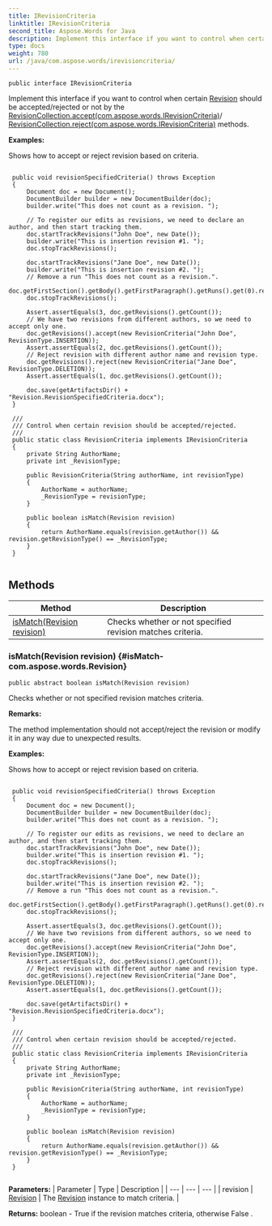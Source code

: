 ```yaml
---
title: IRevisionCriteria
linktitle: IRevisionCriteria
second_title: Aspose.Words for Java
description: Implement this interface if you want to control when certain Revision should be accepted/rejected or not by the RevisionCollection.acceptcom.aspose.words.IRevisionCriteria/ RevisionCollection.rejectcom.aspose.words.IRevisionCriteria methods in Java.
type: docs
weight: 780
url: /java/com.aspose.words/irevisioncriteria/
---
```

```
public interface IRevisionCriteria
```

Implement this interface if you want to control when certain [Revision](../../com.aspose.words/revision/) should be accepted/rejected or not by the [RevisionCollection.accept(com.aspose.words.IRevisionCriteria)](../../com.aspose.words/revisioncollection/\#accept-com.aspose.words.IRevisionCriteria)/ [RevisionCollection.reject(com.aspose.words.IRevisionCriteria)](../../com.aspose.words/revisioncollection/\#reject-com.aspose.words.IRevisionCriteria) methods.

 **Examples:** 

Shows how to accept or reject revision based on criteria.

```

 public void revisionSpecifiedCriteria() throws Exception
 {
     Document doc = new Document();
     DocumentBuilder builder = new DocumentBuilder(doc);
     builder.write("This does not count as a revision. ");

     // To register our edits as revisions, we need to declare an author, and then start tracking them.
     doc.startTrackRevisions("John Doe", new Date());
     builder.write("This is insertion revision #1. ");
     doc.stopTrackRevisions();

     doc.startTrackRevisions("Jane Doe", new Date());
     builder.write("This is insertion revision #2. ");
     // Remove a run "This does not count as a revision.".
     doc.getFirstSection().getBody().getFirstParagraph().getRuns().get(0).remove();
     doc.stopTrackRevisions();

     Assert.assertEquals(3, doc.getRevisions().getCount());
     // We have two revisions from different authors, so we need to accept only one.
     doc.getRevisions().accept(new RevisionCriteria("John Doe", RevisionType.INSERTION));
     Assert.assertEquals(2, doc.getRevisions().getCount());
     // Reject revision with different author name and revision type.
     doc.getRevisions().reject(new RevisionCriteria("Jane Doe", RevisionType.DELETION));
     Assert.assertEquals(1, doc.getRevisions().getCount());

     doc.save(getArtifactsDir() + "Revision.RevisionSpecifiedCriteria.docx");
 }

 /// 
 /// Control when certain revision should be accepted/rejected.
 /// 
 public static class RevisionCriteria implements IRevisionCriteria
 {
     private String AuthorName;
     private int _RevisionType;

     public RevisionCriteria(String authorName, int revisionType)
     {
         AuthorName = authorName;
         _RevisionType = revisionType;
     }

     public boolean isMatch(Revision revision)
     {
         return AuthorName.equals(revision.getAuthor()) && revision.getRevisionType() == _RevisionType;
     }
 }
 
```
## Methods

| Method | Description |
| --- | --- |
| [isMatch(Revision revision)](#isMatch-com.aspose.words.Revision) | Checks whether or not specified  revision  matches criteria. |
### isMatch(Revision revision) {#isMatch-com.aspose.words.Revision}
```
public abstract boolean isMatch(Revision revision)
```


Checks whether or not specified  revision  matches criteria.

 **Remarks:** 

The method implementation should not accept/reject the revision or modify it in any way due to unexpected results.

 **Examples:** 

Shows how to accept or reject revision based on criteria.

```

 public void revisionSpecifiedCriteria() throws Exception
 {
     Document doc = new Document();
     DocumentBuilder builder = new DocumentBuilder(doc);
     builder.write("This does not count as a revision. ");

     // To register our edits as revisions, we need to declare an author, and then start tracking them.
     doc.startTrackRevisions("John Doe", new Date());
     builder.write("This is insertion revision #1. ");
     doc.stopTrackRevisions();

     doc.startTrackRevisions("Jane Doe", new Date());
     builder.write("This is insertion revision #2. ");
     // Remove a run "This does not count as a revision.".
     doc.getFirstSection().getBody().getFirstParagraph().getRuns().get(0).remove();
     doc.stopTrackRevisions();

     Assert.assertEquals(3, doc.getRevisions().getCount());
     // We have two revisions from different authors, so we need to accept only one.
     doc.getRevisions().accept(new RevisionCriteria("John Doe", RevisionType.INSERTION));
     Assert.assertEquals(2, doc.getRevisions().getCount());
     // Reject revision with different author name and revision type.
     doc.getRevisions().reject(new RevisionCriteria("Jane Doe", RevisionType.DELETION));
     Assert.assertEquals(1, doc.getRevisions().getCount());

     doc.save(getArtifactsDir() + "Revision.RevisionSpecifiedCriteria.docx");
 }

 /// 
 /// Control when certain revision should be accepted/rejected.
 /// 
 public static class RevisionCriteria implements IRevisionCriteria
 {
     private String AuthorName;
     private int _RevisionType;

     public RevisionCriteria(String authorName, int revisionType)
     {
         AuthorName = authorName;
         _RevisionType = revisionType;
     }

     public boolean isMatch(Revision revision)
     {
         return AuthorName.equals(revision.getAuthor()) && revision.getRevisionType() == _RevisionType;
     }
 }
 
```

**Parameters:**
| Parameter | Type | Description |
| --- | --- | --- |
| revision | [Revision](../../com.aspose.words/revision/) | The [Revision](../../com.aspose.words/revision/) instance to match criteria. |

**Returns:**
boolean -  True  if the  revision  matches criteria, otherwise  False .
